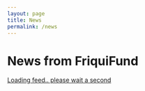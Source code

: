```yaml
---
layout: page
title: News
permalink: /news
---
```


<h1>News from FriquiFund</h1>
<div style="min-height:500px;">
<a class="twitter-timeline" style="max-width:700px;" data-dnt="true"  data-theme="light" href="https://twitter.com/friquifund?ref_src=twsrc%5Etfw">Loading feed.. please wait a second</a> 
</div>

<script async src="https://platform.twitter.com/widgets.js" charset="utf-8"></script>


